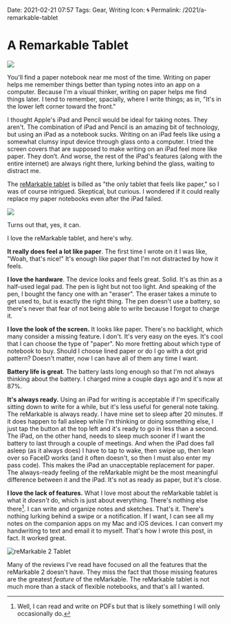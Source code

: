 Date: 2021-02-21 07:57
Tags: Gear, Writing
Icon: 🌀
Permalink: /2021/a-remarkable-tablet

# A Remarkable Tablet

![](/_img/2021/2021-02-21-remarkable2-preview.jpg)

You'll find a paper notebook near me most of the time. Writing on paper helps me remember things better than typing notes into an app on a computer. Because I'm a visual thinker, writing on paper helps me find things later. I tend to remember, spacially, where I write things; as in, "It's in the lower left corner toward the front." 

I thought Apple's iPad and Pencil would be ideal for taking notes. They aren't. The combination of iPad and Pencil is an amazing bit of technology, but using an iPad as a notebook sucks. Writing on an iPad feels like using a somewhat clumsy input device through glass onto a computer. I tried the screen covers that are supposed to make writing on an iPad feel more like paper. They don’t. And worse, the rest of the iPad's features (along with the entire internet) are always right there, lurking behind the glass, waiting to distract me.

The [reMarkable tablet](https://remarkable.com/) is billed as "the only tablet that feels like paper," so I was of course intrigued. Skeptical, but curious. I wondered if it could really replace my paper notebooks even after the iPad failed.

![](/_img/2021/2021-02-21-remarkable2-glance.jpg)

Turns out that, yes, it can.

I love the reMarkable tablet, and here's why.

**It really does feel a lot like paper**. The first time I wrote on it I was like, "Woah, that's nice!" It's enough like paper that I'm not distracted by how it feels.

**I love the hardware**. The device looks and feels great. Solid. It's as thin as a half-used legal pad.  The pen is light but not too light. And speaking of the pen, I bought the fancy one with an "eraser". The eraser takes a minute to get used to, but is exactly the right thing. The pen doesn't use a battery, so there's never that fear of not being able to write because I forgot to charge it.

**I love the look of the screen.** It looks like paper. There's no backlight, which many consider a missing feature. I don't. It's very easy on the eyes. It's cool that I can choose the type of "paper". No more fretting about which type of notebook to buy. Should I choose lined paper or do I go with a dot grid pattern? Doesn't matter, now I can have all of them any time I want.

**Battery life is great**. The battery lasts long enough so that I'm not always thinking about the battery. I charged mine a couple days ago and it's now at 87%. 

**It's always ready.** Using an iPad for writing is acceptable if I'm specifically sitting down to write for a while, but it's less useful for general note taking. The reMarkable is always ready. I have mine set to sleep after 20 minutes. If it does happen to fall asleep while I'm thinking or doing something else, I just tap the button at the top left and it's ready to go in less than a second. The iPad, on the other hand, needs to sleep much sooner if I want the battery to last through a couple of meetings. And when the iPad does fall asleep (as it always does) I have to tap to wake, then swipe up, then lean over so FaceID works (and it often doesn't, so then I must also enter my pass code). This makes the iPad an unacceptable replacement for paper. The always-ready feeling of the reMarkable might be the most meaningful difference between it and the iPad. It's not as ready as paper, but it's close.

**I love the lack of features.** What I love most about the reMarkable tablet is what it _doesn't_ do, which is just about everything. There's nothing else there[^nothing]. I can write and organize notes and sketches. That's it. There's nothing lurking behind a swipe or a notification. If I want, I can see all my notes on the companion apps on my Mac and iOS devices. I can convert my handwriting to text and email it to myself. That's how I wrote this post, in fact. It worked great.

![reMarkable 2 Tablet](/_img/2021/2021-02-21-remarkable2.jpg)

Many of the reviews I've read have focused on all the features that the reMarkable 2 doesn't have. They miss the fact that those missing features are the greatest _feature_ of the reMarkable. The reMarkable tablet is not much more than a stack of flexible notebooks, and that's all I wanted.

[^nothing]: Well, I can read and write on PDFs but that is likely something I will only occasionally do.
